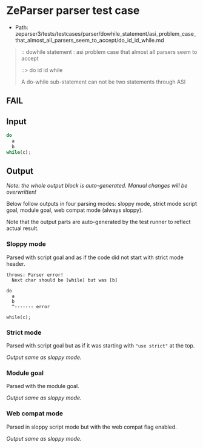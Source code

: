 # ZeParser parser test case

- Path: zeparser3/tests/testcases/parser/dowhile_statement/asi_problem_case_that_almost_all_parsers_seem_to_accept/do_id_id_while.md

> :: dowhile statement : asi problem case that almost all parsers seem to accept
>
> ::> do id id while
>
> A do-while sub-statement can not be two statements through ASI

## FAIL

## Input

`````js
do
  a
  b
while(c);
`````

## Output

_Note: the whole output block is auto-generated. Manual changes will be overwritten!_

Below follow outputs in four parsing modes: sloppy mode, strict mode script goal, module goal, web compat mode (always sloppy).

Note that the output parts are auto-generated by the test runner to reflect actual result.

### Sloppy mode

Parsed with script goal and as if the code did not start with strict mode header.

`````
throws: Parser error!
  Next char should be [while] but was [b]

do
  a
  b
  ^------- error

while(c);
`````

### Strict mode

Parsed with script goal but as if it was starting with `"use strict"` at the top.

_Output same as sloppy mode._

### Module goal

Parsed with the module goal.

_Output same as sloppy mode._

### Web compat mode

Parsed in sloppy script mode but with the web compat flag enabled.

_Output same as sloppy mode._
